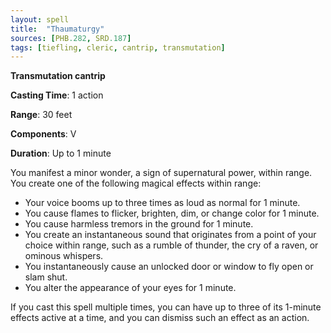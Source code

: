 ```yaml
---
layout: spell
title:  "Thaumaturgy"
sources: [PHB.282, SRD.187]
tags: [tiefling, cleric, cantrip, transmutation]
---
```


**Transmutation cantrip**

**Casting Time**: 1 action

**Range**: 30 feet

**Components**: V

**Duration**: Up to 1 minute

You manifest a minor wonder, a sign of supernatural power, within range. You create one of the following magical effects within range:

* Your voice booms up to three times as loud as normal for 1 minute.
* You cause flames to flicker, brighten, dim, or change color for 1 minute.
* You cause harmless tremors in the ground for 1 minute.
* You create an instantaneous sound that originates from a point of your choice within range, such as a rumble of thunder, the cry of a raven, or ominous whispers.
* You instantaneously cause an unlocked door or window to fly open or slam shut.
* You alter the appearance of your eyes for 1 minute. 

If you cast this spell multiple times, you can have up to three of its 1-minute effects active at a time, and you can dismiss such an effect as an action.
